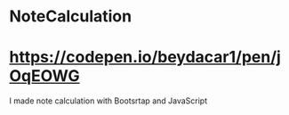 # NoteCalculation
# https://codepen.io/beydacar1/pen/jOqEOWG
I made note calculation with Bootsrtap and JavaScript
